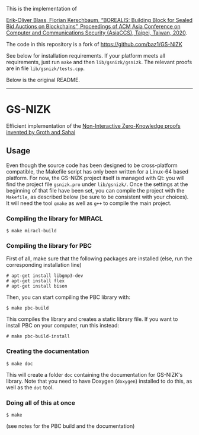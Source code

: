 This is the implementation of 

[Erik-Oliver Blass, Florian Kerschbaum, “BOREALIS: Building Block for Sealed Bid Auctions on Blockchains”, Proceedings of ACM Asia Conference on Computer and Communications Security (AsiaCCS), Taipei, Taiwan, 2020](https://eprint.iacr.org/2019/276.pdf).


The code in this repository is a fork of https://github.com/baz1/GS-NIZK

See below for installation requirements. If your platform meets all requirements, just run `make` and then `lib/gsnizk/gsnizk`. The relevant proofs are in file `lib/gsnizk/tests.cpp`. 


Below is the original README.
***
# GS-NIZK

Efficient implementation of the [Non-Interactive Zero-Knowledge proofs
invented by Groth and Sahai][1]

## Usage

Even though the source code has been designed to be cross-platform compatible,
the Makefile script has only been written for a Linux-64 based platform.
For now, the GS-NIZK project itself is managed with Qt:
you will find the project file `gsnizk.pro` under `lib/gsnizk/`.
Once the settings at the beginning of that file have been set,
you can compile the project with the `Makefile`, as described below
(be sure to be consistent with your choices).
It will need the tool `qmake` as well as `g++` to compile the main project.

### Compiling the library for MIRACL

```
$ make miracl-build
```

### Compiling the library for PBC

First of all, make sure that the following packages are installed
(else, run the corresponding installation line)
```
# apt-get install libgmp3-dev
# apt-get install flex
# apt-get install bison
```
Then, you can start compiling the PBC library with:
```
$ make pbc-build
```
This compiles the library and creates a static library file.
If you want to install PBC on your computer, run this instead:
```
# make pbc-build-install
```

### Creating the documentation

```
$ make doc
```
This will create a folder `doc` containing the documentation for
GS-NIZK's library. Note that you need to have Doxygen (`doxygen`) installed
to do this, as well as the `dot` tool.

### Doing all of this at once

```
$ make
```
(see notes for the PBC build and the documentation)

[1]: https://eprint.iacr.org/2007/155
